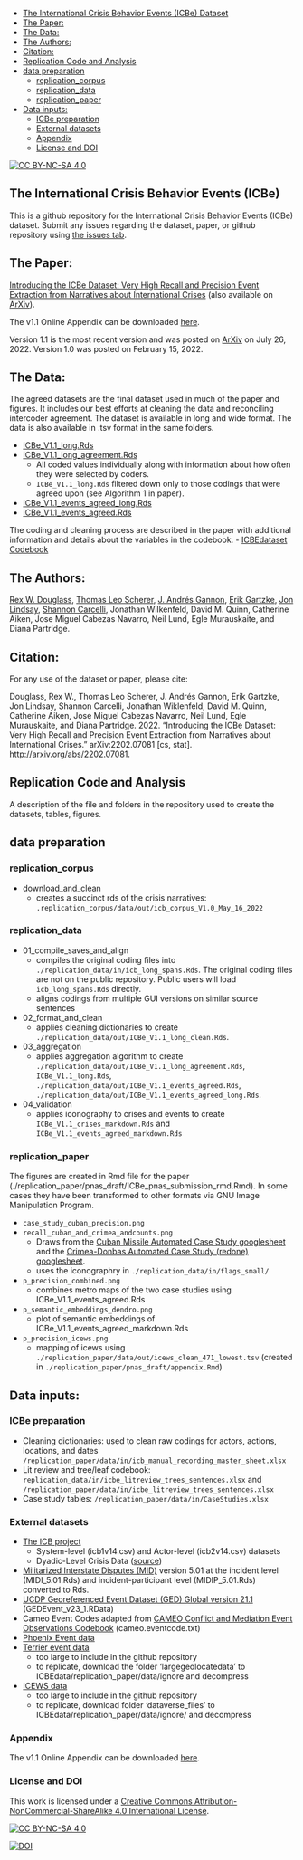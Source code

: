 
-   <a href="#the-international-crisis-behavior-events-icbe"
    id="toc-the-international-crisis-behavior-events-icbe">The International
    Crisis Behavior Events (ICBe) Dataset</a>
-   <a href="#the-paper" id="toc-the-paper">The Paper:</a>
-   <a href="#the-data" id="toc-the-data">The Data:</a>
-   <a href="#the-authors" id="toc-the-authors">The Authors:</a>
-   <a href="#citation" id="toc-citation">Citation:</a>
-   <a href="#replication-code-and-analysis"
    id="toc-replication-code-and-analysis">Replication Code and Analysis</a>
-   <a href="#data-preparation" id="toc-data-preparation">data
    preparation</a>
    -   <a href="#replication_corpus"
        id="toc-replication_corpus">replication_corpus</a>
    -   <a href="#replication_data"
        id="toc-replication_data">replication_data</a>
    -   <a href="#replication_paper"
        id="toc-replication_paper">replication_paper</a>
-   <a href="#data-inputs" id="toc-data-inputs">Data inputs:</a>
    -   <a href="#icbe-preparation" id="toc-icbe-preparation">ICBe
        preparation</a>
    -   <a href="#external-datasets" id="toc-external-datasets">External
        datasets</a>
    -   <a href="#appendix" id="toc-appendix">Appendix</a>
    -   <a href="#license-and-doi" id="toc-license-and-doi">License and DOI</a>

<!-- README.md is generated from README.Rmd. Please edit that file -->

[![CC BY-NC-SA
4.0](https://img.shields.io/badge/License-CC%20BY--NC--SA%204.0-lightgrey.svg)](http://creativecommons.org/licenses/by-nc-sa/4.0/)

## The International Crisis Behavior Events (ICBe)

This is a github repository for the International Crisis Behavior Events
(ICBe) dataset. Submit any issues regarding the dataset, paper, or
github repository using [the issues
tab](https://github.com/CenterForPeaceAndSecurityStudies/ICBEdataset/issues/new/choose).

## The Paper:

[Introducing the ICBe Dataset: Very High Recall and Precision Event
Extraction from Narratives about International
Crises](https://github.com/CenterForPeaceAndSecurityStudies/ICBEdataset/raw/master/replication_paper/arxiv_draft/paper.pdf)
(also available on [ArXiv](https://arxiv.org/abs/2202.07081)).

The v1.1 Online Appendix can be downloaded
[here](https://github.com/CenterForPeaceAndSecurityStudies/ICBEdataset/raw/master/replication_paper/arxiv_draft/appendix.pdf).

Version 1.1 is the most recent version and was posted on
[ArXiv](https://arxiv.org/abs/2202.07081) on July 26, 2022. Version 1.0
was posted on February 15, 2022.

## The Data:

The agreed datasets are the final dataset used in much of the paper and
figures. It includes our best efforts at cleaning the data and
reconciling intercoder agreement. The dataset is available in long and
wide format. The data is also available in .tsv format in the same
folders.

-   [ICBe_V1.1_long.Rds](https://github.com/CenterForPeaceAndSecurityStudies/ICBEdataset/blob/master/replication_data/out/ICBe_V1.1_long.Rds)
-   [ICBe_V1.1_long_agreement.Rds](https://github.com/CenterForPeaceAndSecurityStudies/ICBEdataset/blob/master/replication_data/out/ICBe_V1.1_long_agreement.Rds)
    -   All coded values individually along with information about how
        often they were selected by coders.  
    -   `ICBe_V1.1_long.Rds` filtered down only to those codings that
        were agreed upon (see Algorithm 1 in paper).
-   [ICBe_V1.1_events_agreed_long.Rds](https://github.com/CenterForPeaceAndSecurityStudies/ICBEdataset/blob/master/replication_data/out/ICBe_V1.1_events_agreed_long.Rds)
-   [ICBe_V1.1_events_agreed.Rds](https://github.com/CenterForPeaceAndSecurityStudies/ICBEdataset/blob/master/replication_data/out/ICBe_V1.1_events_agreed.Rds)

The coding and cleaning process are described in the paper with
additional information and details about the variables in the
codebook. - [ICBEdataset
Codebook](https://docs.google.com/document/d/1aJkweohbfIWtNpJw1CmXbeIiK6czbJ5iPyKwiYP1YlU/edit?usp=sharing)

## The Authors:

[Rex W. Douglass](http://www.rexdouglass.com), [Thomas Leo
Scherer](http://tlscherer.com/), [J. Andrés
Gannon](https://jandresgannon.com/), [Erik
Gartzke](http://erikgartzke.com/), [Jon
Lindsay](https://www.jonrlindsay.com/), [Shannon
Carcelli](https://www.shannoncarcelli.com/), Jonathan Wilkenfeld, David
M. Quinn, Catherine Aiken, Jose Miguel Cabezas Navarro, Neil Lund, Egle
Murauskaite, and Diana Partridge.

## Citation:

For any use of the dataset or paper, please cite:

Douglass, Rex W., Thomas Leo Scherer, J. Andrés Gannon, Erik Gartzke,
Jon Lindsay, Shannon Carcelli, Jonathan Wiklenfeld, David M. Quinn,
Catherine Aiken, Jose Miguel Cabezas Navarro, Neil Lund, Egle
Murauskaite, and Diana Partridge. 2022. “Introducing the ICBe Dataset:
Very High Recall and Precision Event Extraction from Narratives about
International Crises.” arXiv:2202.07081 \[cs, stat\].
<http://arxiv.org/abs/2202.07081>.

## Replication Code and Analysis

A description of the file and folders in the repository used to create
the datasets, tables, figures.

## data preparation

### replication_corpus

-   download_and_clean
    -   creates a succinct rds of the crisis narratives:
        `.replication_corpus/data/out/icb_corpus_V1.0_May_16_2022`

### replication_data

-   01_compile_saves_and_align
    -   compiles the original coding files into
        `./replication_data/in/icb_long_spans.Rds`. The original coding
        files are not on the public repository. Public users will load
        `icb_long_spans.Rds` directly.
    -   aligns codings from multiple GUI versions on similar source
        sentences
-   02_format_and_clean
    -   applies cleaning dictionaries to create
        `./replication_data/out/ICBe_V1.1_long_clean.Rds`.
-   03_aggregation
    -   applies aggregation algorithm to create
        `./replication_data/out/ICBe_V1.1_long_agreement.Rds`,
        `ICBe_V1.1_long.Rds`,
        `./replication_data/out/ICBe_V1.1_events_agreed.Rds`,
        `./replication_data/out/ICBe_V1.1_events_agreed_long.Rds`.
-   04_validation
    -   applies iconography to crises and events to create
        `ICBe_V1.1_crises_markdown.Rds` and
        `ICBe_V1.1_events_agreed_markdown.Rds`

### replication_paper

The figures are created in Rmd file for the paper
(./replication_paper/pnas_draft/ICBe_pnas_submission_rmd.Rmd). In some
cases they have been transformed to other formats via GNU Image
Manipulation Program.

-   `case_study_cuban_precision.png`
-   `recall_cuban_and_crimea_andcounts.png`
    -   Draws from the [Cuban Missile Automated Case Study
        googlesheet](https://docs.google.com/spreadsheets/d/1NuRWFB1HEbQbJu_JoEzJ9WYk7kfwwCryF7wBfKPT6uc/edit?usp=sharing)
        and the [Crimea-Donbas Automated Case Study (redone)
        googlesheet](https://docs.google.com/spreadsheets/d/1YesAx1CkYCgrEi_WVJ9aho60HesWA6p-3XMma9IzBrI/edit?usp=sharing).
    -   uses the iconographry in `./replication_data/in/flags_small/`
-   `p_precision_combined.png`
    -   combines metro maps of the two case studies using
        ICBe_V1.1_events_agreed.Rds
-   `p_semantic_embeddings_dendro.png`
    -   plot of semantic embeddings of
        ICBe_V1.1_events_agreed_markdown.Rds
-   `p_precision_icews.png`
    -   mapping of icews using
        `./replication_paper/data/out/icews_clean_471_lowest.tsv`
        (created in `./replication_paper/pnas_draft/appendix.Rmd`)

## Data inputs:

### ICBe preparation

-   Cleaning dictionaries: used to clean raw codings for actors,
    actions, locations, and dates
    `/replication_paper/data/in/icb_manual_recording_master_sheet.xlsx`
-   Lit review and tree/leaf codebook:
    `replication_data/in/icbe_litreview_trees_sentences.xlsx` and
    `/replication_paper/data/in/icbe_litreview_trees_sentences.xlsx`
-   Case study tables: `/replication_paper/data/in/CaseStudies.xlsx`

### External datasets

-   [The ICB project](https://sites.duke.edu/icbdata/)
    -   System-level (icb1v14.csv) and Actor-level (icb2v14.csv)
        datasets
    -   Dyadic-Level Crisis Data
        ([source](https://sites.duke.edu/icbdata/data-collections/))
-   [Militarized Interstate Disputes
    (MID)](https://correlatesofwar.org/data-sets/MIDs) version 5.01 at
    the incident level (MIDI_5.01.Rds) and incident-participant level
    (MIDIP_5.01.Rds) converted to Rds.
-   [UCDP Georeferenced Event Dataset (GED) Global version
    21.1](https://ucdp.uu.se/downloads/index.html#ged_global)
    (GEDEvent_v23_1.RData)
-   Cameo Event Codes adapted from [CAMEO Conflict and Mediation Event
    Observations
    Codebook](https://parusanalytics.com/eventdata/cameo.dir/CAMEO.09b6.pdf)
    (cameo.eventcode.txt)
-   [Phoenix Event
    data](https://databank.illinois.edu/datasets/IDB-2796521)
-   [Terrier event data](https://osf.io/4m2u7/files/)
    -   too large to include in the github repository
    -   to replicate, download the folder ‘largegeolocatedata’ to
        ICBEdata/replication_paper/data/ignore and decompress
-   [ICEWS
    data](https://dataverse.harvard.edu/dataset.xhtml?persistentId=doi:10.7910/DVN/28075&version=30.0)
    -   too large to include in the github repository
    -   to replicate, download folder ‘dataverse_files’ to
        ICBEdata/replication_paper/data/ignore/ and decompress

### Appendix

The v1.1 Online Appendix can be downloaded
[here](https://github.com/CenterForPeaceAndSecurityStudies/ICBEdataset/raw/master/replication_paper/arxiv_draft/appendix.pdf).

### License and DOI

This work is licensed under a [Creative Commons
Attribution-NonCommercial-ShareAlike 4.0 International
License](http://creativecommons.org/licenses/by-nc-sa/4.0/).

[![CC BY-NC-SA
4.0](https://licensebuttons.net/l/by-nc-sa/4.0/88x31.png)](http://creativecommons.org/licenses/by-nc-sa/4.0/)

[![DOI](https://zenodo.org/badge/450249483.svg)](https://zenodo.org/badge/latestdoi/450249483)

